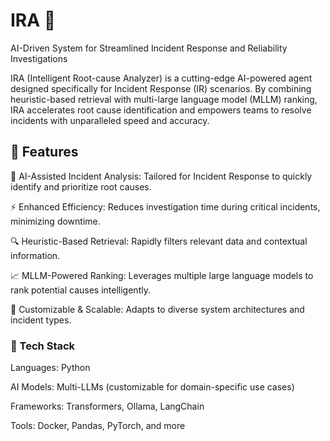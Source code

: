 # IRA 🚀

AI-Driven System for Streamlined Incident Response and Reliability Investigations

IRA (Intelligent Root-cause Analyzer) is a cutting-edge AI-powered agent designed specifically for Incident Response (IR) scenarios. By combining heuristic-based retrieval with multi-large language model (MLLM) ranking, IRA accelerates root cause identification and empowers teams to resolve incidents with unparalleled speed and accuracy.

## 🌟 Features
🧠 AI-Assisted Incident Analysis: Tailored for Incident Response to quickly identify and prioritize root causes.

⚡ Enhanced Efficiency: Reduces investigation time during critical incidents, minimizing downtime.

🔍 Heuristic-Based Retrieval: Rapidly filters relevant data and contextual information.

📈 MLLM-Powered Ranking: Leverages multiple large language models to rank potential causes intelligently.

🤝 Customizable & Scalable: Adapts to diverse system architectures and incident types.


### 🔧 Tech Stack

Languages: Python

AI Models: Multi-LLMs (customizable for domain-specific use cases)

Frameworks: Transformers, Ollama, LangChain

Tools: Docker, Pandas, PyTorch, and more
